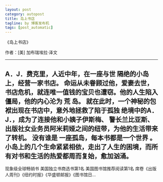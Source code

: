 ```yaml
---
layout: post
category: autopost
title: 岛上书店
tagline: by 博客发布机
tags: [post_automatic]
---
```


《岛上书店》

作者：[美] 加布瑞埃拉·泽文

<!--more-->

---------------------
A．J．费克里，人近中年，在一座与世 隔绝的小岛上，经营一家书店。
命运从未眷顾过他，爱妻去世，书店危机，就连唯一值钱的宝贝也遭窃。他的人生陷入僵局，他的内心沦为 荒 岛。
就在此时，一个神秘的包袱出现在书店中，意外地拯救了陷于孤独 绝境中的A．J．，成为了连接他和小姨子伊斯梅、 警长兰比亚斯、出版社女业务员阿米莉娅之间的纽带，为他的生活带来了转机。
没有谁是 一座孤岛，每本书都是一个世界 。
小岛上的几个生命紧紧相依，走出了人生的困境，而所有对书和生活的热爱都周而复始，愈加汹涌。
----------------------
现象级全球畅销书
美国独立书商选书第1名 美国图书馆推荐阅读第1名
席卷《出版人周刊》《纽约时报》《华盛顿邮报》《图书馆日...
